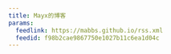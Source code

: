 ```yaml
---
title: Mayx的博客
params:
  feedlink: https://mabbs.github.io/rss.xml
  feedid: f98b2cae9867750e1027b11c6ea1d04c
---
```

